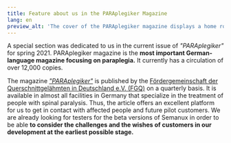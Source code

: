 ```yaml
---
title: Feature about us in the PARAplegiker Magazine
lang: en
preview_alt: 'The cover of the PARAplegiker magazine displays a home robot.'
---
```


A special section was dedicated to us in the current issue of *"PARAplegiker"* for spring 2021. PARAplegiker magazine is the **most important German-language magazine focusing on paraplegia.** It currently has a circulation of over 12,000 copies.

The magazine [*"PARAplegiker"*](https://www.fgq.de/news/der-paraplegiker) is published by the [Fördergemeinschaft der Querschnittgelähmten in Deutschland e.V. (FGQ)](https://www.fgq.de) on a quarterly basis. It is available in almost all facilities in Germany that specialize in the treatment of people with spinal paralysis. Thus, the article offers an excellent platform for us to get in contact with affected people and future pilot customers. We are already looking for testers for the beta versions of Semanux in order to be able **to consider the challenges and the wishes of customers in our development at the earliest possible stage.**
